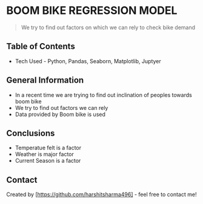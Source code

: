 # BOOM BIKE REGRESSION MODEL
> We try to find out factors on which we can rely to check bike demand


## Table of Contents
* Tech Used - Python, Pandas, Seaborn, Matplotlib, Juptyer


## General Information
- In a recent time we are trying to find out inclination of peoples towards boom bike 
- We try to find out factors we can rely
- Data provided by Boom bike is used

<!-- You don't have to answer all the questions - just the ones relevant to your project. -->

## Conclusions
- Temperatue felt is a factor 
- Weather is major factor
- Current Season is a factor


<!-- You don't have to answer all the questions - just the ones relevant to your project. -->

## Contact
Created by [https://github.com/harshitsharma496] - feel free to contact me!


<!-- Optional -->
<!-- ## License -->
<!-- This project is open source and available under the [... License](). -->

<!-- You don't have to include all sections - just the one's relevant to your project -->
